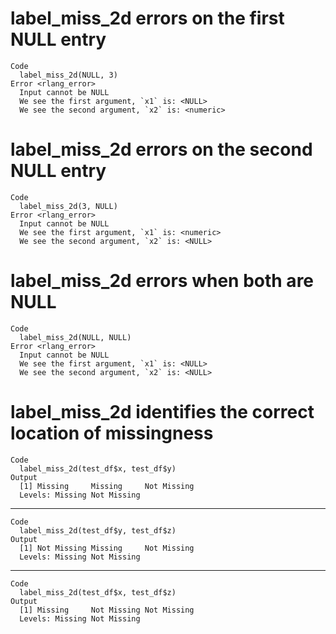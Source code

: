 # label_miss_2d errors on the first NULL entry

    Code
      label_miss_2d(NULL, 3)
    Error <rlang_error>
      Input cannot be NULL
      We see the first argument, `x1` is: <NULL>
      We see the second argument, `x2` is: <numeric>

# label_miss_2d errors on the second NULL entry

    Code
      label_miss_2d(3, NULL)
    Error <rlang_error>
      Input cannot be NULL
      We see the first argument, `x1` is: <numeric>
      We see the second argument, `x2` is: <NULL>

# label_miss_2d errors when both are NULL

    Code
      label_miss_2d(NULL, NULL)
    Error <rlang_error>
      Input cannot be NULL
      We see the first argument, `x1` is: <NULL>
      We see the second argument, `x2` is: <NULL>

# label_miss_2d identifies the correct location of missingness

    Code
      label_miss_2d(test_df$x, test_df$y)
    Output
      [1] Missing     Missing     Not Missing
      Levels: Missing Not Missing

---

    Code
      label_miss_2d(test_df$y, test_df$z)
    Output
      [1] Not Missing Missing     Not Missing
      Levels: Missing Not Missing

---

    Code
      label_miss_2d(test_df$x, test_df$z)
    Output
      [1] Missing     Not Missing Not Missing
      Levels: Missing Not Missing

